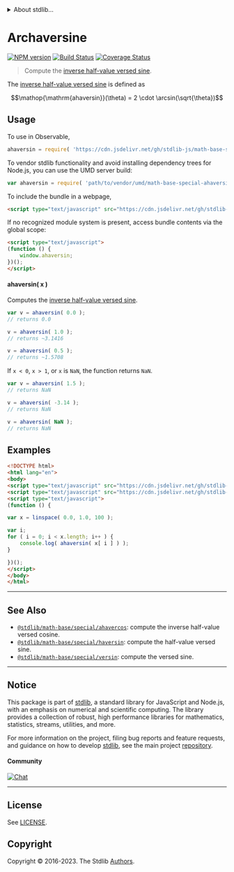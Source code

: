 <!--

@license Apache-2.0

Copyright (c) 2018 The Stdlib Authors.

Licensed under the Apache License, Version 2.0 (the "License");
you may not use this file except in compliance with the License.
You may obtain a copy of the License at

   http://www.apache.org/licenses/LICENSE-2.0

Unless required by applicable law or agreed to in writing, software
distributed under the License is distributed on an "AS IS" BASIS,
WITHOUT WARRANTIES OR CONDITIONS OF ANY KIND, either express or implied.
See the License for the specific language governing permissions and
limitations under the License.

-->


<details>
  <summary>
    About stdlib...
  </summary>
  <p>We believe in a future in which the web is a preferred environment for numerical computation. To help realize this future, we've built stdlib. stdlib is a standard library, with an emphasis on numerical and scientific computation, written in JavaScript (and C) for execution in browsers and in Node.js.</p>
  <p>The library is fully decomposable, being architected in such a way that you can swap out and mix and match APIs and functionality to cater to your exact preferences and use cases.</p>
  <p>When you use stdlib, you can be absolutely certain that you are using the most thorough, rigorous, well-written, studied, documented, tested, measured, and high-quality code out there.</p>
  <p>To join us in bringing numerical computing to the web, get started by checking us out on <a href="https://github.com/stdlib-js/stdlib">GitHub</a>, and please consider <a href="https://opencollective.com/stdlib">financially supporting stdlib</a>. We greatly appreciate your continued support!</p>
</details>

# Archaversine

[![NPM version][npm-image]][npm-url] [![Build Status][test-image]][test-url] [![Coverage Status][coverage-image]][coverage-url] <!-- [![dependencies][dependencies-image]][dependencies-url] -->

> Compute the [inverse half-value versed sine][archaversine].

<section class="intro">

The [inverse half-value versed sine][archaversine] is defined as

<!-- <equation class="equation" label="eq:archaversine" align="center" raw="\operatorname{ahaversin}(\theta) = 2 \cdot \arcsin(\sqrt{\theta})" alt="Inverse half-value versed sine."> -->

```math
\mathop{\mathrm{ahaversin}}(\theta) = 2 \cdot \arcsin(\sqrt{\theta})
```

<!-- <div class="equation" align="center" data-raw-text="\operatorname{ahaversin}(\theta) = 2 \cdot \arcsin(\sqrt{\theta})" data-equation="eq:archaversine">
    <img src="https://cdn.jsdelivr.net/gh/stdlib-js/stdlib@bb29798906e119fcb2af99e94b60407a270c9b32/lib/node_modules/@stdlib/math/base/special/ahaversin/docs/img/equation_archaversine.svg" alt="Inverse half-value versed sine.">
    <br>
</div> -->

<!-- </equation> -->

</section>

<!-- /.intro -->



<section class="usage">

## Usage

To use in Observable,

```javascript
ahaversin = require( 'https://cdn.jsdelivr.net/gh/stdlib-js/math-base-special-ahaversin@umd/browser.js' )
```

To vendor stdlib functionality and avoid installing dependency trees for Node.js, you can use the UMD server build:

```javascript
var ahaversin = require( 'path/to/vendor/umd/math-base-special-ahaversin/index.js' )
```

To include the bundle in a webpage,

```html
<script type="text/javascript" src="https://cdn.jsdelivr.net/gh/stdlib-js/math-base-special-ahaversin@umd/browser.js"></script>
```

If no recognized module system is present, access bundle contents via the global scope:

```html
<script type="text/javascript">
(function () {
    window.ahaversin;
})();
</script>
```

#### ahaversin( x )

Computes the [inverse half-value versed sine][archaversine].

```javascript
var v = ahaversin( 0.0 );
// returns 0.0

v = ahaversin( 1.0 );
// returns ~3.1416

v = ahaversin( 0.5 );
// returns ~1.5708
```

If `x < 0`, `x > 1`, or `x` is `NaN`, the function returns `NaN`.

```javascript
var v = ahaversin( 1.5 );
// returns NaN

v = ahaversin( -3.14 );
// returns NaN

v = ahaversin( NaN );
// returns NaN
```

</section>

<!-- /.usage -->

<section class="examples">

## Examples

<!-- eslint no-undef: "error" -->

```html
<!DOCTYPE html>
<html lang="en">
<body>
<script type="text/javascript" src="https://cdn.jsdelivr.net/gh/stdlib-js/array-base-linspace@umd/browser.js"></script>
<script type="text/javascript" src="https://cdn.jsdelivr.net/gh/stdlib-js/math-base-special-ahaversin@umd/browser.js"></script>
<script type="text/javascript">
(function () {

var x = linspace( 0.0, 1.0, 100 );

var i;
for ( i = 0; i < x.length; i++ ) {
    console.log( ahaversin( x[ i ] ) );
}

})();
</script>
</body>
</html>
```

</section>

<!-- /.examples -->

<!-- Section for related `stdlib` packages. Do not manually edit this section, as it is automatically populated. -->

<section class="related">

* * *

## See Also

-   <span class="package-name">[`@stdlib/math-base/special/ahavercos`][@stdlib/math/base/special/ahavercos]</span><span class="delimiter">: </span><span class="description">compute the inverse half-value versed cosine.</span>
-   <span class="package-name">[`@stdlib/math-base/special/haversin`][@stdlib/math/base/special/haversin]</span><span class="delimiter">: </span><span class="description">compute the half-value versed sine.</span>
-   <span class="package-name">[`@stdlib/math-base/special/versin`][@stdlib/math/base/special/versin]</span><span class="delimiter">: </span><span class="description">compute the versed sine.</span>

</section>

<!-- /.related -->

<!-- Section for all links. Make sure to keep an empty line after the `section` element and another before the `/section` close. -->


<section class="main-repo" >

* * *

## Notice

This package is part of [stdlib][stdlib], a standard library for JavaScript and Node.js, with an emphasis on numerical and scientific computing. The library provides a collection of robust, high performance libraries for mathematics, statistics, streams, utilities, and more.

For more information on the project, filing bug reports and feature requests, and guidance on how to develop [stdlib][stdlib], see the main project [repository][stdlib].

#### Community

[![Chat][chat-image]][chat-url]

---

## License

See [LICENSE][stdlib-license].


## Copyright

Copyright &copy; 2016-2023. The Stdlib [Authors][stdlib-authors].

</section>

<!-- /.stdlib -->

<!-- Section for all links. Make sure to keep an empty line after the `section` element and another before the `/section` close. -->

<section class="links">

[npm-image]: http://img.shields.io/npm/v/@stdlib/math-base-special-ahaversin.svg
[npm-url]: https://npmjs.org/package/@stdlib/math-base-special-ahaversin

[test-image]: https://github.com/stdlib-js/math-base-special-ahaversin/actions/workflows/test.yml/badge.svg?branch=v0.1.0
[test-url]: https://github.com/stdlib-js/math-base-special-ahaversin/actions/workflows/test.yml?query=branch:v0.1.0

[coverage-image]: https://img.shields.io/codecov/c/github/stdlib-js/math-base-special-ahaversin/main.svg
[coverage-url]: https://codecov.io/github/stdlib-js/math-base-special-ahaversin?branch=main

<!--

[dependencies-image]: https://img.shields.io/david/stdlib-js/math-base-special-ahaversin.svg
[dependencies-url]: https://david-dm.org/stdlib-js/math-base-special-ahaversin/main

-->

[chat-image]: https://img.shields.io/gitter/room/stdlib-js/stdlib.svg
[chat-url]: https://app.gitter.im/#/room/#stdlib-js_stdlib:gitter.im

[stdlib]: https://github.com/stdlib-js/stdlib

[stdlib-authors]: https://github.com/stdlib-js/stdlib/graphs/contributors

[umd]: https://github.com/umdjs/umd
[es-module]: https://developer.mozilla.org/en-US/docs/Web/JavaScript/Guide/Modules

[deno-url]: https://github.com/stdlib-js/math-base-special-ahaversin/tree/deno
[umd-url]: https://github.com/stdlib-js/math-base-special-ahaversin/tree/umd
[esm-url]: https://github.com/stdlib-js/math-base-special-ahaversin/tree/esm
[branches-url]: https://github.com/stdlib-js/math-base-special-ahaversin/blob/main/branches.md

[stdlib-license]: https://raw.githubusercontent.com/stdlib-js/math-base-special-ahaversin/main/LICENSE

[archaversine]: https://en.wikipedia.org/wiki/Versine

<!-- <related-links> -->

[@stdlib/math/base/special/ahavercos]: https://github.com/stdlib-js/math-base-special-ahavercos/tree/umd

[@stdlib/math/base/special/haversin]: https://github.com/stdlib-js/math-base-special-haversin/tree/umd

[@stdlib/math/base/special/versin]: https://github.com/stdlib-js/math-base-special-versin/tree/umd

<!-- </related-links> -->

</section>

<!-- /.links -->
